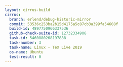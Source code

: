 ```yaml
---
layout: cirrus-build
cirrus:
  branch: erlend/debug-historic-mirror
  commit: 53536c253ba2b15d4175a5c87cb3a399fa54608f
  build-id: 4897750966337536
  github-check-suite-id: 12732334906
  task-id: 5460880268197888
  task-number: 3
  task-name: Linux - TeX Live 2019
  os-name: Ubuntu
  test-result: 0
---
```

